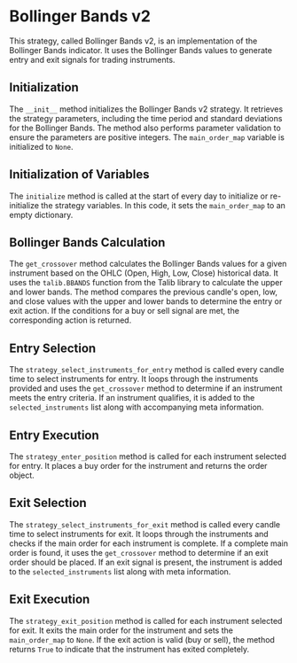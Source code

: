 # Bollinger Bands v2

This strategy, called Bollinger Bands v2, is an implementation of the Bollinger Bands indicator. It uses the Bollinger Bands values to generate entry and exit signals for trading instruments.

## Initialization

The `__init__` method initializes the Bollinger Bands v2 strategy. It retrieves the strategy parameters, including the time period and standard deviations for the Bollinger Bands. The method also performs parameter validation to ensure the parameters are positive integers. The `main_order_map` variable is initialized to `None`.

## Initialization of Variables

The `initialize` method is called at the start of every day to initialize or re-initialize the strategy variables. In this code, it sets the `main_order_map` to an empty dictionary.

## Bollinger Bands Calculation

The `get_crossover` method calculates the Bollinger Bands values for a given instrument based on the OHLC (Open, High, Low, Close) historical data. It uses the `talib.BBANDS` function from the Talib library to calculate the upper and lower bands. The method compares the previous candle's open, low, and close values with the upper and lower bands to determine the entry or exit action. If the conditions for a buy or sell signal are met, the corresponding action is returned.

## Entry Selection

The `strategy_select_instruments_for_entry` method is called every candle time to select instruments for entry. It loops through the instruments provided and uses the `get_crossover` method to determine if an instrument meets the entry criteria. If an instrument qualifies, it is added to the `selected_instruments` list along with accompanying meta information.

## Entry Execution

The `strategy_enter_position` method is called for each instrument selected for entry. It places a buy order for the instrument and returns the order object.

## Exit Selection

The `strategy_select_instruments_for_exit` method is called every candle time to select instruments for exit. It loops through the instruments and checks if the main order for each instrument is complete. If a complete main order is found, it uses the `get_crossover` method to determine if an exit order should be placed. If an exit signal is present, the instrument is added to the `selected_instruments` list along with meta information.

## Exit Execution

The `strategy_exit_position` method is called for each instrument selected for exit. It exits the main order for the instrument and sets the `main_order_map` to `None`. If the exit action is valid (buy or sell), the method returns `True` to indicate that the instrument has exited completely.

